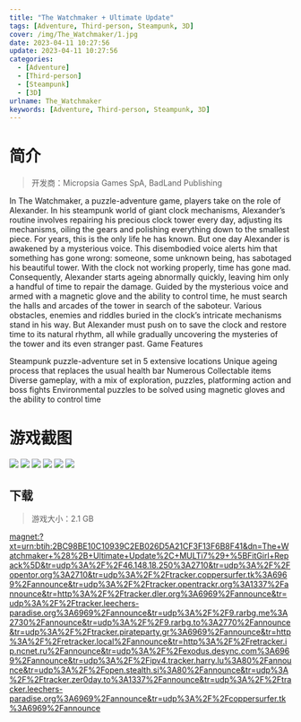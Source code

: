```yaml
---
title: "The Watchmaker + Ultimate Update"
tags: [Adventure, Third-person, Steampunk, 3D]
cover: /img/The_Watchmaker/1.jpg
date: 2023-04-11 10:27:56
update: 2023-04-11 10:27:56
categories: 
  - [Adventure]
  - [Third-person]
  - [Steampunk]
  - [3D]
urlname: The_Watchmaker
keywords: [Adventure, Third-person, Steampunk, 3D]
---
```

# 简介

> 开发商：Micropsia Games SpA, BadLand Publishing

In The Watchmaker, a puzzle-adventure game, players take on the role of Alexander. In his steampunk world of giant clock mechanisms, Alexander’s routine involves repairing his precious clock tower every day, adjusting its mechanisms, oiling the gears and polishing everything down to the smallest piece. For years, this is the only life he has known.
But one day Alexander is awakened by a mysterious voice. This disembodied voice alerts him that something has gone wrong: someone, some unknown being, has sabotaged his beautiful tower. With the clock not working properly, time has gone mad. Consequently, Alexander starts ageing abnormally quickly, leaving him only a handful of time to repair the damage.
Guided by the mysterious voice and armed with a magnetic glove and the ability to control time, he must search the halls and arcades of the tower in search of the saboteur. Various obstacles, enemies and riddles buried in the clock’s intricate mechanisms stand in his way. But Alexander must push on to save the clock and restore time to its natural rhythm, all while gradually uncovering the mysteries of the tower and its even stranger past.
Game Features

Steampunk puzzle-adventure set in 5 extensive locations
Unique ageing process that replaces the usual health bar
Numerous Collectable items
Diverse gameplay, with a mix of exploration, puzzles, platforming action and boss fights
Environmental puzzles to be solved using magnetic gloves and the ability to control time

# 游戏截图

![](/img/The_Watchmaker/2.jpg)
![](/img/The_Watchmaker/3.jpg)
![](/img/The_Watchmaker/4.jpg)
![](/img/The_Watchmaker/5.jpg)
![](/img/The_Watchmaker/6.jpg)
![](/img/The_Watchmaker/7.jpg)


## 下载

> 游戏大小：2.1 GB

[magnet:?xt=urn:btih:2BC98BE10C10939C2EB026D5A21CF3F13F6B8F41&amp;dn=The+Watchmaker+%28%2B+Ultimate+Update%2C+MULTi7%29+%5BFitGirl+Repack%5D&amp;tr=udp%3A%2F%2F46.148.18.250%3A2710&amp;tr=udp%3A%2F%2Fopentor.org%3A2710&amp;tr=udp%3A%2F%2Ftracker.coppersurfer.tk%3A6969%2Fannounce&amp;tr=udp%3A%2F%2Ftracker.opentrackr.org%3A1337%2Fannounce&amp;tr=http%3A%2F%2Ftracker.dler.org%3A6969%2Fannounce&amp;tr=udp%3A%2F%2Ftracker.leechers-paradise.org%3A6969%2Fannounce&amp;tr=udp%3A%2F%2F9.rarbg.me%3A2730%2Fannounce&amp;tr=udp%3A%2F%2F9.rarbg.to%3A2770%2Fannounce&amp;tr=udp%3A%2F%2Ftracker.pirateparty.gr%3A6969%2Fannounce&amp;tr=http%3A%2F%2Fretracker.local%2Fannounce&amp;tr=http%3A%2F%2Fretracker.ip.ncnet.ru%2Fannounce&amp;tr=udp%3A%2F%2Fexodus.desync.com%3A6969%2Fannounce&amp;tr=udp%3A%2F%2Fipv4.tracker.harry.lu%3A80%2Fannounce&amp;tr=udp%3A%2F%2Fopen.stealth.si%3A80%2Fannounce&amp;tr=udp%3A%2F%2Ftracker.zer0day.to%3A1337%2Fannounce&amp;tr=udp%3A%2F%2Ftracker.leechers-paradise.org%3A6969%2Fannounce&amp;tr=udp%3A%2F%2Fcoppersurfer.tk%3A6969%2Fannounce](magnet:?xt=urn:btih:2BC98BE10C10939C2EB026D5A21CF3F13F6B8F41&amp;dn=The+Watchmaker+%28%2B+Ultimate+Update%2C+MULTi7%29+%5BFitGirl+Repack%5D&amp;tr=udp%3A%2F%2F46.148.18.250%3A2710&amp;tr=udp%3A%2F%2Fopentor.org%3A2710&amp;tr=udp%3A%2F%2Ftracker.coppersurfer.tk%3A6969%2Fannounce&amp;tr=udp%3A%2F%2Ftracker.opentrackr.org%3A1337%2Fannounce&amp;tr=http%3A%2F%2Ftracker.dler.org%3A6969%2Fannounce&amp;tr=udp%3A%2F%2Ftracker.leechers-paradise.org%3A6969%2Fannounce&amp;tr=udp%3A%2F%2F9.rarbg.me%3A2730%2Fannounce&amp;tr=udp%3A%2F%2F9.rarbg.to%3A2770%2Fannounce&amp;tr=udp%3A%2F%2Ftracker.pirateparty.gr%3A6969%2Fannounce&amp;tr=http%3A%2F%2Fretracker.local%2Fannounce&amp;tr=http%3A%2F%2Fretracker.ip.ncnet.ru%2Fannounce&amp;tr=udp%3A%2F%2Fexodus.desync.com%3A6969%2Fannounce&amp;tr=udp%3A%2F%2Fipv4.tracker.harry.lu%3A80%2Fannounce&amp;tr=udp%3A%2F%2Fopen.stealth.si%3A80%2Fannounce&amp;tr=udp%3A%2F%2Ftracker.zer0day.to%3A1337%2Fannounce&amp;tr=udp%3A%2F%2Ftracker.leechers-paradise.org%3A6969%2Fannounce&amp;tr=udp%3A%2F%2Fcoppersurfer.tk%3A6969%2Fannounce)